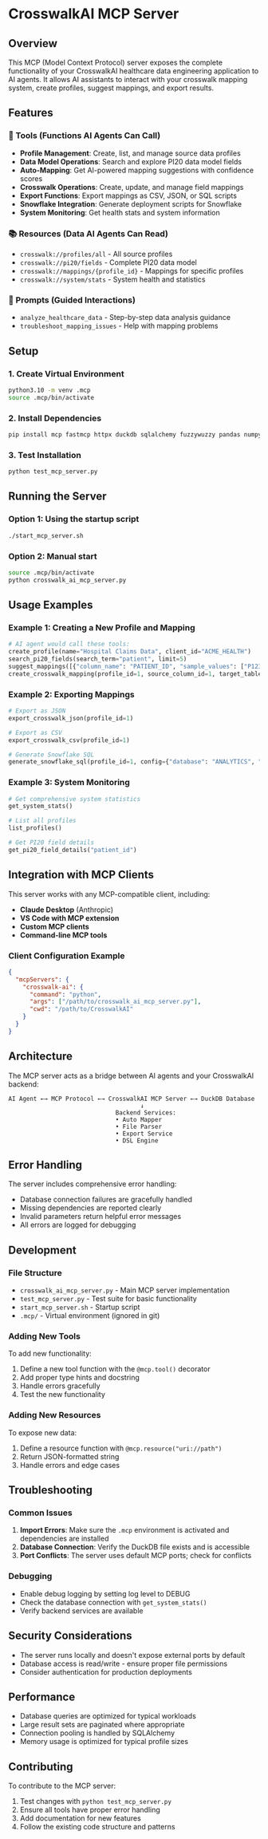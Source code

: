 # CrosswalkAI MCP Server

## Overview

This MCP (Model Context Protocol) server exposes the complete functionality of your CrosswalkAI healthcare data engineering application to AI agents. It allows AI assistants to interact with your crosswalk mapping system, create profiles, suggest mappings, and export results.

## Features

### 🔧 Tools (Functions AI Agents Can Call)
- **Profile Management**: Create, list, and manage source data profiles
- **Data Model Operations**: Search and explore PI20 data model fields
- **Auto-Mapping**: Get AI-powered mapping suggestions with confidence scores
- **Crosswalk Operations**: Create, update, and manage field mappings
- **Export Functions**: Export mappings as CSV, JSON, or SQL scripts
- **Snowflake Integration**: Generate deployment scripts for Snowflake
- **System Monitoring**: Get health stats and system information

### 📚 Resources (Data AI Agents Can Read)
- `crosswalk://profiles/all` - All source profiles
- `crosswalk://pi20/fields` - Complete PI20 data model
- `crosswalk://mappings/{profile_id}` - Mappings for specific profiles
- `crosswalk://system/stats` - System health and statistics

### 💬 Prompts (Guided Interactions)
- `analyze_healthcare_data` - Step-by-step data analysis guidance
- `troubleshoot_mapping_issues` - Help with mapping problems

## Setup

### 1. Create Virtual Environment
```bash
python3.10 -m venv .mcp
source .mcp/bin/activate
```

### 2. Install Dependencies
```bash
pip install mcp fastmcp httpx duckdb sqlalchemy fuzzywuzzy pandas numpy scikit-learn pydantic
```

### 3. Test Installation
```bash
python test_mcp_server.py
```

## Running the Server

### Option 1: Using the startup script
```bash
./start_mcp_server.sh
```

### Option 2: Manual start
```bash
source .mcp/bin/activate
python crosswalk_ai_mcp_server.py
```

## Usage Examples

### Example 1: Creating a New Profile and Mapping
```python
# AI agent would call these tools:
create_profile(name="Hospital Claims Data", client_id="ACME_HEALTH")
search_pi20_fields(search_term="patient", limit=5)
suggest_mappings([{"column_name": "PATIENT_ID", "sample_values": ["P123456", "P789012"]}])
create_crosswalk_mapping(profile_id=1, source_column_id=1, target_table="patient", target_column="patient_id")
```

### Example 2: Exporting Mappings
```python
# Export as JSON
export_crosswalk_json(profile_id=1)

# Export as CSV  
export_crosswalk_csv(profile_id=1)

# Generate Snowflake SQL
generate_snowflake_sql(profile_id=1, config={"database": "ANALYTICS", "schema": "STAGING"})
```

### Example 3: System Monitoring
```python
# Get comprehensive system statistics
get_system_stats()

# List all profiles
list_profiles()

# Get PI20 field details
get_pi20_field_details("patient_id")
```

## Integration with MCP Clients

This server works with any MCP-compatible client, including:

- **Claude Desktop** (Anthropic)
- **VS Code with MCP extension**
- **Custom MCP clients**
- **Command-line MCP tools**

### Client Configuration Example
```json
{
  "mcpServers": {
    "crosswalk-ai": {
      "command": "python",
      "args": ["/path/to/crosswalk_ai_mcp_server.py"],
      "cwd": "/path/to/CrosswalkAI"
    }
  }
}
```

## Architecture

The MCP server acts as a bridge between AI agents and your CrosswalkAI backend:

```
AI Agent ←→ MCP Protocol ←→ CrosswalkAI MCP Server ←→ DuckDB Database
                                     ↓
                              Backend Services:
                              • Auto Mapper
                              • File Parser  
                              • Export Service
                              • DSL Engine
```

## Error Handling

The server includes comprehensive error handling:
- Database connection failures are gracefully handled
- Missing dependencies are reported clearly
- Invalid parameters return helpful error messages
- All errors are logged for debugging

## Development

### File Structure
- `crosswalk_ai_mcp_server.py` - Main MCP server implementation
- `test_mcp_server.py` - Test suite for basic functionality
- `start_mcp_server.sh` - Startup script
- `.mcp/` - Virtual environment (ignored in git)

### Adding New Tools
To add new functionality:

1. Define a new tool function with the `@mcp.tool()` decorator
2. Add proper type hints and docstring
3. Handle errors gracefully
4. Test the new functionality

### Adding New Resources
To expose new data:

1. Define a resource function with `@mcp.resource("uri://path")`
2. Return JSON-formatted string
3. Handle errors and edge cases

## Troubleshooting

### Common Issues

1. **Import Errors**: Make sure the `.mcp` environment is activated and dependencies are installed
2. **Database Connection**: Verify the DuckDB file exists and is accessible
3. **Port Conflicts**: The server uses default MCP ports; check for conflicts

### Debugging
- Enable debug logging by setting log level to DEBUG
- Check the database connection with `get_system_stats()`
- Verify backend services are available

## Security Considerations

- The server runs locally and doesn't expose external ports by default
- Database access is read/write - ensure proper file permissions
- Consider authentication for production deployments

## Performance

- Database queries are optimized for typical workloads
- Large result sets are paginated where appropriate
- Connection pooling is handled by SQLAlchemy
- Memory usage is optimized for typical profile sizes

## Contributing

To contribute to the MCP server:

1. Test changes with `python test_mcp_server.py`
2. Ensure all tools have proper error handling
3. Add documentation for new features
4. Follow the existing code structure and patterns
